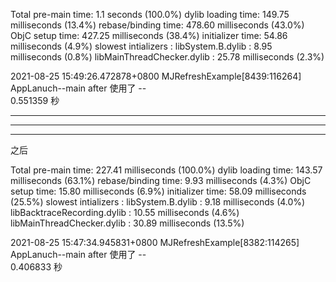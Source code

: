 Total pre-main time: 1.1 seconds (100.0%)
         dylib loading time: 149.75 milliseconds (13.4%)
        rebase/binding time: 478.60 milliseconds (43.0%)
            ObjC setup time: 427.25 milliseconds (38.4%)
           initializer time:  54.86 milliseconds (4.9%)
           slowest intializers :
             libSystem.B.dylib :   8.95 milliseconds (0.8%)
    libMainThreadChecker.dylib :  25.78 milliseconds (2.3%)

2021-08-25 15:49:26.472878+0800 MJRefreshExample[8439:116264] AppLanuch--main after 使用了 --    
0.551359  秒 














<hr>




<hr>

<hr>




之后

Total pre-main time: 227.41 milliseconds (100.0%)
         dylib loading time: 143.57 milliseconds (63.1%)
        rebase/binding time:   9.93 milliseconds (4.3%)
            ObjC setup time:  15.80 milliseconds (6.9%)
           initializer time:  58.09 milliseconds (25.5%)
           slowest intializers :
             libSystem.B.dylib :   9.18 milliseconds (4.0%)
   libBacktraceRecording.dylib :  10.55 milliseconds (4.6%)
    libMainThreadChecker.dylib :  30.89 milliseconds (13.5%)

2021-08-25 15:47:34.945831+0800 MJRefreshExample[8382:114265] AppLanuch--main after 使用了 --    
0.406833  秒 


